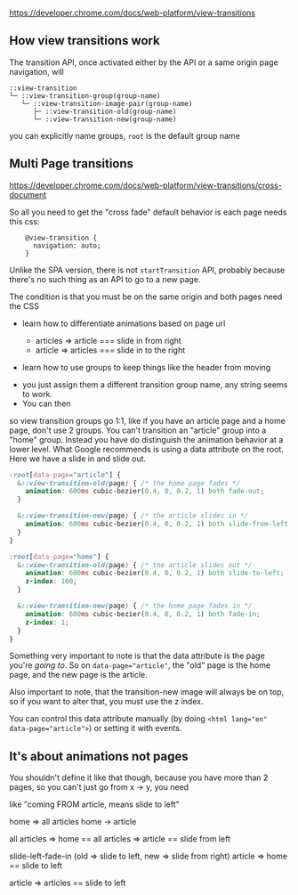 https://developer.chrome.com/docs/web-platform/view-transitions

## How view transitions work

The transition API, once activated either by the API or a same origin page navigation, will

```
::view-transition
└─ ::view-transition-group(group-name)
   └─ ::view-transition-image-pair(group-name)
      ├─ ::view-transition-old(group-name)
      └─ ::view-transition-new(group-name)
```

you can explicitly name groups, `root` is the default group name

## Multi Page transitions
https://developer.chrome.com/docs/web-platform/view-transitions/cross-document

So all you need to get the "cross fade" default behavior is each page needs this css:

```
    @view-transition {
      navigation: auto;
    }
```

Unlike the SPA version, there is not `startTransition` API, probably because there's no such thing as an API to go to a new page.

The condition is that you must be on the same origin and both pages need the CSS


* learn how to differentiate animations based on page url
  * articles => article === slide in from right
  * article => articles === slide in to the right

* learn how to use groups to keep things like the header from moving
- you just assign them a different transition group name, any string seems to work.
- You can then


so view transition groups go 1:1, like if you have an article page and a home page, don't use 2 groups. You can't transition an "article" group into a "home" group. Instead you have do distinguish the animation behavior at a lower level. What Google recommends is using a data attribute on the root. Here we have a slide in and slide out.

```css
:root[data-page="article"] {
  &::view-transition-old(page) { /* the home page fades */
    animation: 600ms cubic-bezier(0.4, 0, 0.2, 1) both fade-out;
  }

  &::view-transition-new(page) { /* the article slides in */
    animation: 600ms cubic-bezier(0.4, 0, 0.2, 1) both slide-from-left;
  }
}

:root[data-page="home"] {
  &::view-transition-old(page) { /* the article slides out */
    animation: 600ms cubic-bezier(0.4, 0, 0.2, 1) both slide-to-left;
    z-index: 100;
  }

  &::view-transition-new(page) { /* the home page fades in */
    animation: 600ms cubic-bezier(0.4, 0, 0.2, 1) both fade-in;
    z-index: 1;
  }
}
```

Something very important to note is that the data attribute is the page you're *going to*. So on `data-page="article"`, the "old" page is the home page, and the new page is the article.

Also important to note, that the transition-new image will always be on top, so if you want to alter that, you must use the z index.

You can control this data attribute manually (by doing `<html lang="en" data-page="article">`) or setting it with events.


## It's about animations not pages
You shouldn't define it like that though, because you have more than 2 pages, so you can't just go from x -> y, you need

like "coming FROM article, means slide to left"


home => all articles
home -> article

all articles => home ==
all articles => article == slide from left

slide-left-fade-in (old => slide to left, new => slide from right)
article => home == slide to left


article => articles == slide to left